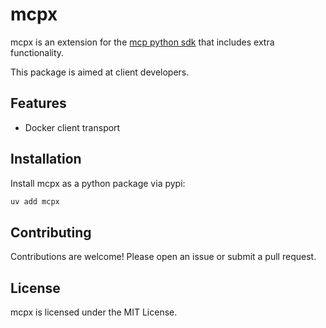 # mcpx

mcpx is an extension for the [mcp python sdk](https://github.com/modelcontextprotocol/python-sdk) that includes extra functionality.

This package is aimed at client developers.

## Features

- Docker client transport

## Installation

Install mcpx as a python package via pypi:

```bash
uv add mcpx
```

## Contributing

Contributions are welcome! Please open an issue or submit a pull request.

## License

mcpx is licensed under the MIT License.
